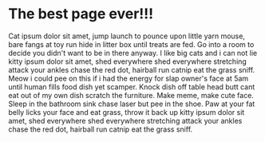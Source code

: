 <html>
<head>
    <meta name="viewport" content="width=device-width, initial-scale=1, minimum-scale=1">
<title>The best page ever</title>
</head>
<body>
<h1>The best page ever!!!</h1>
<p>Cat ipsum dolor sit amet, jump launch to pounce upon little yarn mouse, bare fangs at toy run hide in litter box until treats are fed. Go into a room to decide you didn't want to be in there anyway. I like big cats and i can not lie kitty ipsum dolor sit amet, shed everywhere shed everywhere stretching attack your ankles chase the red dot, hairball run catnip eat the grass sniff. Meow i could pee on this if i had the energy for slap owner's face at 5am until human fills food dish yet scamper. Knock dish off table head butt cant eat out of my own dish scratch the furniture. Make meme, make cute face. Sleep in the bathroom sink chase laser but pee in the shoe. Paw at your fat belly licks your face and eat grass, throw it back up kitty ipsum dolor sit amet, shed everywhere shed everywhere stretching attack your ankles chase the red dot, hairball run catnip eat the grass sniff.</p>
<script type='text/javascript'>
	function initEmbeddedMessaging() {
		try {
			embeddedservice_bootstrap.settings.language = 'en_US'; // For example, enter 'en' or 'en-US'
			console.log("before");
			window.addEventListener("onEmbeddedMessagingReady", e => {
			  embeddedservice_bootstrap.prechatAPI.setVisiblePrechatFields({
			    // List the pre-chat field names with the value and whether
			    // it's editable in the pre-chat form.
			    "_firstName": {
			      "value": "Jane",
			      "isEditableByEndUser": false
			    },
			    "dropdown_prechat": {
			      "value": "A2",
			      "isEditableByEndUser": false
			    },
			    "checkbox_prechat": {
			      "value": false,
			      "isEditableByEndUser": false
			    }
			  });
});

    console.log("after");

			embeddedservice_bootstrap.init(
				'00Daj00000EAo59',
				'Test_Git_Chat',
				'https://daj00000eao59ead-dev-ed.develop.my.site.com/ESWTestGitChat1729181444275',
				{
					scrt2URL: 'https://daj00000eao59ead-dev-ed.develop.my.salesforce-scrt.com'
				}
			);
   
  
		} catch (err) {
			console.error('Error loading Embedded Messaging: ', err);
		}
	};
</script>
<script type='text/javascript' src='https://daj00000eao59ead-dev-ed.develop.my.site.com/ESWTestGitChat1729181444275/assets/js/bootstrap.min.js' onload='initEmbeddedMessaging()'></script>

</body>
</html>
